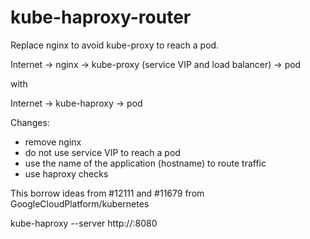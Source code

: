 # kube-haproxy-router

Replace nginx to avoid kube-proxy to reach a pod.

Internet -> nginx -> kube-proxy (service VIP and load balancer) -> pod

with

Internet -> kube-haproxy -> pod

Changes:
  - remove nginx
  - do not use service VIP to reach a pod
  - use the name of the application (hostname) to route traffic
  - use haproxy checks

This borrow ideas from #12111 and #11679 from GoogleCloudPlatform/kubernetes

kube-haproxy --server http://<kubernetes api master>:8080